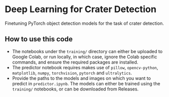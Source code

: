 # Deep Learning for Crater Detection

Finetuning PyTorch object detection models for the task of crater detection.

## How to use this code

* The notebooks under the `training/` directory can either be uploaded to
Google Colab, or run locally, in which case, ignore the Colab specific
commands, and ensure the required packages are installed.
* The predictor notebook requires makes use of `pillow`, `opencv-python`,
`matplotlib`, `numpy`, `torchvision`, `pytorch` and `ultralytics`.
* Provide the paths to the models and images on which you want to predict in
`predictor.ipynb`. The models can either be trained using the `training/`
notebooks, or can be downloaded from Releases.
